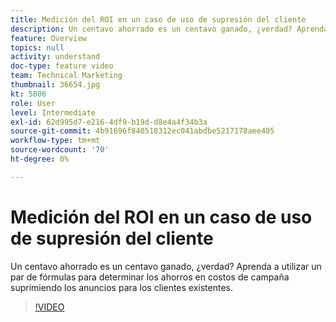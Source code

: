 ```yaml
---
title: Medición del ROI en un caso de uso de supresión del cliente
description: Un centavo ahorrado es un centavo ganado, ¿verdad? Aprenda a utilizar un par de fórmulas para determinar los ahorros en costos de campaña suprimiendo los anuncios para los clientes existentes.
feature: Overview
topics: null
activity: understand
doc-type: feature video
team: Technical Marketing
thumbnail: 36654.jpg
kt: 5806
role: User
level: Intermediate
exl-id: 62d995d7-e216-4df9-b19d-d8e4a4f34b3a
source-git-commit: 4b91696f840518312ec041abdbe5217178aee405
workflow-type: tm+mt
source-wordcount: '70'
ht-degree: 0%

---
```


# Medición del ROI en un caso de uso de supresión del cliente

Un centavo ahorrado es un centavo ganado, ¿verdad? Aprenda a utilizar un par de fórmulas para determinar los ahorros en costos de campaña suprimiendo los anuncios para los clientes existentes.

>[!VIDEO](https://video.tv.adobe.com/v/36654/?quality=12&learn=on)
